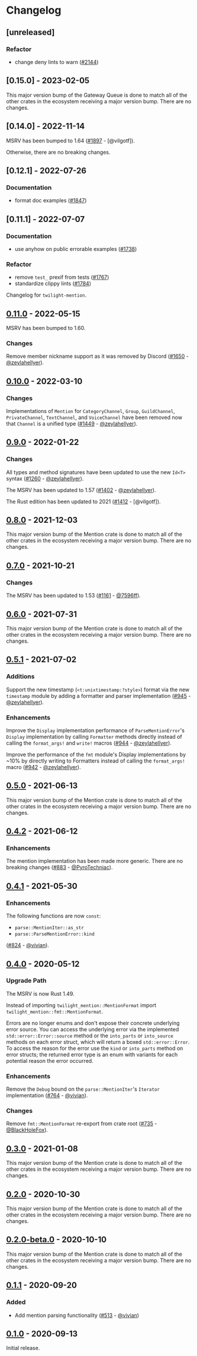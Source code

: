 # Changelog

## [unreleased]

### Refactor

- change deny lints to warn ([#2144](https://github.com/twilight-rs/twilight/issues/2144))

## [0.15.0] - 2023-02-05

This major version bump of the Gateway Queue is done to match all of the other
crates in the ecosystem receiving a major version bump. There are no changes.

## [0.14.0] - 2022-11-14

MSRV has been bumped to 1.64 ([#1897] - [@vilgotf]).

Otherwise, there are no breaking changes.

[#1897]: https://github.com/twilight-rs/twilight/pull/1897

## [0.12.1] - 2022-07-26

### Documentation

- format doc examples ([#1847](https://github.com/twilight-rs/twilight/issues/1847))

## [0.11.1] - 2022-07-07

### Documentation

- use anyhow on public errorable examples ([#1738](https://github.com/twilight-rs/twilight/issues/1738))

### Refactor

- remove `test_` prexif from tests ([#1767](https://github.com/twilight-rs/twilight/issues/1767))
- standardize clippy lints ([#1784](https://github.com/twilight-rs/twilight/issues/1784))

Changelog for `twilight-mention`.

## [0.11.0] - 2022-05-15

MSRV has been bumped to 1.60.

### Changes

Remove member nickname support as it was removed by Discord
([#1650] - [@zeylahellyer]).

[#1650]: https://github.com/twilight-rs/twilight/pull/1650

## [0.10.0] - 2022-03-10

### Changes

Implementations of `Mention` for `CategoryChannel`, `Group`, `GuildChannel`,
`PrivateChannel`, `TextChannel`, and `VoiceChannel` have been removed now that
`Channel` is a unified type ([#1449] - [@zeylahellyer]).

[#1449]: https://github.com/twilight-rs/twilight/pull/1449

## [0.9.0] - 2022-01-22

### Changes

All types and method signatures have been updated to use the new `Id<T>` syntax
([#1260] - [@zeylahellyer]).

The MSRV has been updated to 1.57 ([#1402] - [@zeylahellyer]).

The Rust edition has been updated to 2021 ([#1412] - [@vilgotf]).

[#1260]: https://github.com/twilight-rs/twilight/pull/1260
[#1402]: https://github.com/twilight-rs/twilight/pull/1402
[#1412]: https://github.com/twilight-rs/twilight/pull/1412

## [0.8.0] - 2021-12-03

This major version bump of the Mention crate is done to match all of the
other crates in the ecosystem receiving a major version bump. There are
no changes.

## [0.7.0] - 2021-10-21

### Changes

The MSRV has been updated to 1.53 ([#1161] - [@7596ff]).

[#1161]: https://github.com/twilight-rs/twilight/pull/1161

## [0.6.0] - 2021-07-31

This major version bump of the Mention crate is done to match all of the
other crates in the ecosystem receiving a major version bump.  There are
no changes.

## [0.5.1] - 2021-07-02

### Additions

Support the new timestamp (`<t:unixtimestamp:?style>`) format via the new
`timestamp` module by adding a formatter and parser implementation
([#945] - [@zeylahellyer]).

### Enhancements

Improve the `Display` implementation performance of `ParseMentionError`'s
`Display` implementation by calling `Formatter` methods directly instead of
calling the `format_args!` and `write!` macros ([#944] - [@zeylahellyer]).

Improve the performance of the `fmt` module's Display implementations by
~10% by directly writing to Formatters instead of calling the `format_args!`
macro ([#942] - [@zeylahellyer]).

[#945]: https://github.com/twilight-rs/twilight/pull/945
[#944]: https://github.com/twilight-rs/twilight/pull/944
[#942]: https://github.com/twilight-rs/twilight/pull/942

## [0.5.0] - 2021-06-13

This major version bump of the Mention crate is done to match all of the other
crates in the ecosystem receiving a major version bump. There are no changes.

## [0.4.2] - 2021-06-12

### Enhancements

The mention implementation has been made more generic. There are no breaking
changes ([#883] - [@PyroTechniac]).

[#883]: https://github.com/twilight-rs/twilight/pull/883

## [0.4.1] - 2021-05-30

### Enhancements

The following functions are now `const`:

- `parse::MentionIter::as_str`
- `parse::ParseMentionError::kind`

([#824] - [@vivian]).

[#824]: https://github.com/twilight-rs/twilight/pull/824

## [0.4.0] - 2020-05-12

### Upgrade Path

The MSRV is now Rust 1.49.

Instead of importing `twilight_mention::MentionFormat` import
`twilight_mention::fmt::MentionFormat`.

Errors are no longer enums and don't expose their concrete underlying error
source. You can access the underlying error via the implemented
`std::error::Error::source` method or the `into_parts` or `into_source` methods
on each error struct, which will return a boxed `std::error::Error`. To access
the reason for the error use the `kind` or `into_parts` method on error structs;
the returned error type is an enum with variants for each potential reason the
error occurred.

### Enhancements

Remove the `Debug` bound on the `parse::MentionIter`'s `Iterator` implementation
([#764] - [@vivian]).

### Changes

Remove `fmt::MentionFormat` re-export from crate root
([#735] - [@BlackHoleFox]).

[#764]: https://github.com/twilight-rs/twilight/pull/764
[#735]: https://github.com/twilight-rs/twilight/pull/735

## [0.3.0] - 2021-01-08

This major version bump of the Mention crate is done to match all of the other
crates in the ecosystem receiving a major version bump. There are no changes.

## [0.2.0] - 2020-10-30

This major version bump of the Mention crate is done to match all of the other
crates in the ecosystem receiving a major version bump. There are no changes.

## [0.2.0-beta.0] - 2020-10-10

This major version bump of the Mention crate is done to match all of the other
crates in the ecosystem receiving a major version bump. There are no changes.

## [0.1.1] - 2020-09-20

### Added

- Add mention parsing functionality ([#513] - [@vivian])

## [0.1.0] - 2020-09-13

Initial release.

[@7596ff]: https://github.com/7596ff
[@BlackHoleFox]: https://github.com/BlackHoleFox
[@PyroTechniac]: https://github.com/PyroTechniac
[@vivian]: https://github.com/vivian
[@zeylahellyer]: https://github.com/zeylahellyer

[#513]: https://github.com/twilight-rs/twilight/pull/513

[0.11.0]: https://github.com/twilight-rs/twilight/releases/tag/mention-0.11.0
[0.10.0]: https://github.com/twilight-rs/twilight/releases/tag/mention-0.10.0
[0.9.0]: https://github.com/twilight-rs/twilight/releases/tag/mention-0.9.0
[0.8.0]: https://github.com/twilight-rs/twilight/releases/tag/mention-0.8.0
[0.7.0]: https://github.com/twilight-rs/twilight/releases/tag/mention-0.7.0
[0.6.0]: https://github.com/twilight-rs/twilight/releases/tag/mention-0.6.0
[0.5.1]: https://github.com/twilight-rs/twilight/releases/tag/mention-0.5.1
[0.5.0]: https://github.com/twilight-rs/twilight/releases/tag/mention-0.5.0
[0.4.2]: https://github.com/twilight-rs/twilight/releases/tag/mention-0.4.2
[0.4.1]: https://github.com/twilight-rs/twilight/releases/tag/mention-0.4.1
[0.4.0]: https://github.com/twilight-rs/twilight/releases/tag/mention-0.4.0
[0.3.0]: https://github.com/twilight-rs/twilight/releases/tag/mention-v0.3.0
[0.2.0]: https://github.com/twilight-rs/twilight/releases/tag/mention-v0.2.0
[0.2.0-beta.0]: https://github.com/twilight-rs/twilight/releases/tag/mention-v0.2.0-beta.0
[0.1.1]: https://github.com/twilight-rs/twilight/releases/tag/mention-v0.1.1
[0.1.0]: https://github.com/twilight-rs/twilight/releases/tag/v0.1.0
